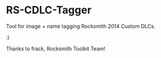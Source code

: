 # RS-CDLC-Tagger
Tool for image + name tagging Rocksmith 2014 Custom DLCs.

:)

Thanks to frack, Rocksmith Toolkit Team!
